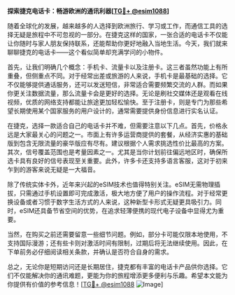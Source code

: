 **探索捷克电话卡：畅游欧洲的通讯利器[[TG💪+ @esim1088](https://t.me/s/esim1088)]**

随着全球化的发展，越来越多的人选择到欧洲旅行、学习或工作，而通信工具的选择无疑是旅程中不可忽视的一部分。在捷克这样的国家，一张合适的电话卡不仅能让你随时与家人朋友保持联系，还能帮助你更好地融入当地生活。今天，我们就来聊聊捷克的电话卡——这个看似简单却充满学问的小物件。

首先，让我们明确几个概念：手机卡、流量卡以及注册卡。这三者虽然功能上有所重叠，但侧重点不同。对于经常出差或旅游的人来说，手机卡是最基础的选择。它不仅能够提供通话服务，还可以发送短信，非常适合需要频繁交流的人群。而如果你更关注数据流量，那么流量卡会是更好的选择。无论是刷社交媒体还是观看在线视频，优质的网络支持都能让旅途更加轻松愉快。至于注册卡，则是专门为那些希望长期使用某个国家服务的用户设计的，通常需要提供身份信息进行实名认证。

在捷克，选择一款适合自己的电话卡并不难，但需要注意以下几点。首先，价格永远是大家最关心的问题之一。市面上有许多运营商提供的套餐，从经济实惠的基础版到包含无限流量的豪华版应有尽有。建议根据个人需求挑选性价比最高的方案。其次，信号覆盖范围也是考量因素之一。尤其是当你计划前往偏远地区时，确保所选卡具有良好的信号表现至关重要。此外，许多卡还支持多语言客服，这对于初来乍到的游客来说无疑是一大福音。

除了传统实体卡外，近年来兴起的eSIM技术也值得特别关注。eSIM无需物理插拔，只需通过手机设置即可完成激活，极大地方便了用户的操作流程。对于经常更换设备或者习惯于数字生活方式的人来说，这种新型卡形式无疑更具吸引力。同时，eSIM还具备节省空间的优势，在追求轻薄便携的现代电子设备中显得尤为重要。

当然，在购买之前还需要留意一些细节问题。例如，部分卡可能仅限本地使用，不支持国际漫游；还有些卡则对激活时间有限制，过期后将无法继续使用。因此，在下单前务必仔细阅读相关条款，并确认是否符合自身的需求。

总之，无论你是短期访问还是长期居住，捷克都有丰富的电话卡产品供你选择。它们不仅能解决你的通讯难题，更能为你的旅程增添更多便利与乐趣。希望本文能为你提供有价值的参考信息！[[TG💪+ @esim1088](https://t.me/s/esim1088) ![Image](https://i.postimg.cc/4NQfJmqS/Snipaste-2025-05-13-00-14-12.png)]
